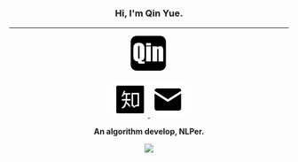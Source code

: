 <div align="center">
  <h3>
    Hi, I'm Qin Yue.
  </h3>
  <hr></hr>
  <a href="https://qinynlp.cn/about/">
    <img src="./src/logo/logo.png"><br><br>
  </a>
  <a href="https://www.zhihu.com/people/tan-yue-36-18">
    <img src="./src/svg/zhihu.svg">
  </a>
  <a href="mailto:qinyuenlp@163.com">
    <img src="./src/svg/email.svg">
  </a>
  <p><b>An algorithm develop, NLPer.</b></p>
  <img src="https://github-readme-stats.vercel.app/api?username=qinyuenlp&show_icons=true&icon_color=008B8B&text_color=718096&bg_color=ffffff&hide_title=true">
</div>

